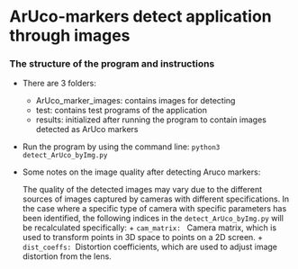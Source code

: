# ArUco-markers detect application through images

### The structure of the program and instructions
- There are 3 folders: 
    + ArUco_marker_images: contains images for detecting
    + test: contains test programs of the application
    + results: initialized after running the program to contain images detected as ArUco markers
- Run the program by using the command line:
    ```python3 detect_ArUco_byImg.py```

- Some notes on the image quality after detecting Aruco markers:

    The quality of the detected images may vary due to the different sources of images captured by cameras with different specifications. In the case where a specific type of camera with specific parameters has been identified, the following indices in the ```detect_ArUco_byImg.py``` will be recalculated specifically:
        + ```cam_matrix: ``` Camera matrix, which is used to transform points in 3D space to points on a 2D screen.
        + ```dist_coeffs: ```Distortion coefficients, which are used to adjust image distortion from the lens.
